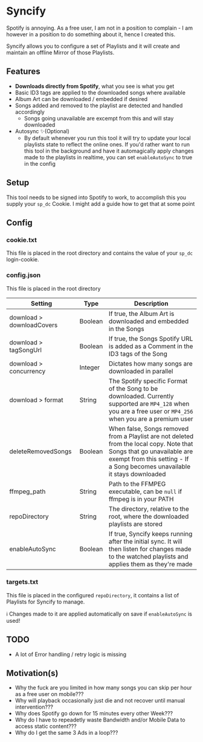 # Syncify

Spotify is annoying. As a free user, I am not in a position to complain - I am however in a position to do something about it, hence I created this.

Syncify allows you to configure a set of Playlists and it will create and maintain an offline Mirror of those Playlists.

## Features

- **Downloads directly from Spotify**, what you see is what you get
- Basic ID3 tags are applied to the downloaded songs where available
- Album Art can be downloaded / embedded if desired
- Songs added and removed to the playlist are detected and handled accordingly
	- Songs going unavailable are excempt from this and will stay downloaded
- Autosync ✨(Optional)
	- By default whenever you run this tool it will try to update your local playlists state to reflect the online ones. If you'd rather want to run this tool in the background and have it automagically apply changes made to the playlists in realtime, you can set `enableAutoSync` to true in the config

## Setup

This tool needs to be signed into Spotify to work, to accomplish this you supply your `sp_dc` Cookie. I might add a guide how to get that at some point

## Config

### cookie.txt

This file is placed in the root directory and contains the value of your `sp_dc` login-cookie.

### config.json

This file is placed in the root directory

| Setting | Type | Description |
|---------|------|-------------|
| download > downloadCovers | Boolean | If true, the Album Art is downloaded and embedded in the Songs |
| download > tagSongUrl | Boolean | If true, the Songs Spotify URL is added as a Comment in the ID3 tags of the Song |
| download > concurrency | Integer | Dictates how many songs are downloaded in parallel |
| download > format | String | The Spotify specific Format of the Song to be downloaded. Currently supported are `MP4_128` when you are a free user or `MP4_256` when you are a premium user |
| deleteRemovedSongs | Boolean | When false, Songs removed from a Playlist are not deleted from the local copy. Note that Songs that go unavailable are exempt from this setting - If a Song becomes unavailable it stays downloaded |
| ffmpeg_path | String | Path to the FFMPEG executable, can be `null` if ffmpeg is in your PATH |
| repoDirectory | String | The directory, relative to the root, where the downloaded playlists are stored |
| enableAutoSync | Boolean | If true, Syncify keeps running after the initial sync. It will then listen for changes made to the watched playlists and applies them as they're made |

### targets.txt

This file is placed in the configured `repoDirectory`, it contains a list of Playlists for Syncify to manage.

ℹ Changes made to it are applied automatically on save if `enableAutoSync` is used!

## TODO

- A lot of Error handling / retry logic is missing

## Motivation(s)

- Why the fuck are you limited in how many songs you can skip per hour as a free user on mobile???
- Why will playback occasionally just die and not recover until manual intervention???
- Why does Spotify go down for 15 minutes every other Week???
- Why do I have to repeadetly waste Bandwidth and/or Mobile Data to access static content???
- Why do I get the same 3 Ads in a loop???